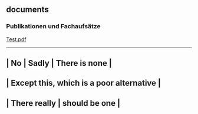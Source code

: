 ## documents

### Publikationen und Fachaufsätze

[Test.pdf](https://clear-clean.github.io/publications/german/30.pdf)

--------------------------------------------------
| No | Sadly        | There is none              |
--------------------------------------------------
| Except this, which is a poor alternative       |
--------------------------------------------------
| There really      | should be one              |
--------------------------------------------------
